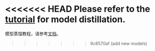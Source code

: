 <<<<<<< HEAD
Please refer to the [tutorial](../../docs/slim/distill/distill.md) for model distillation.
=======
模型蒸馏教程，请参考[文档](../../docs/slim/distill/distill.md)。
>>>>>>> 9c8570af (add new models)
